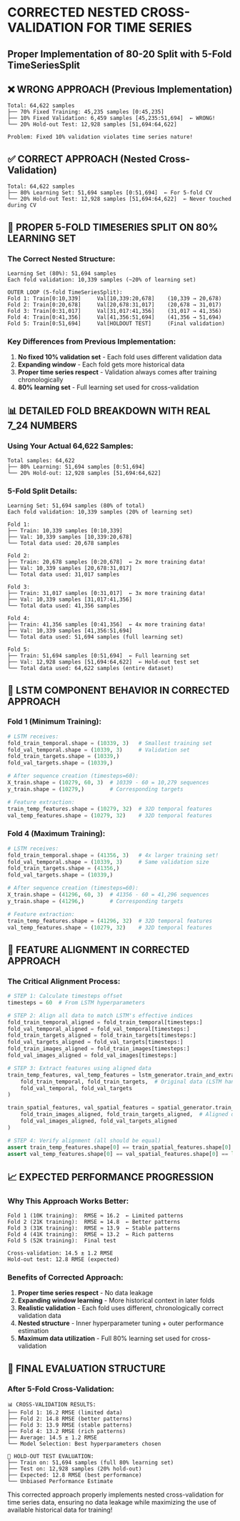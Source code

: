 # CORRECTED NESTED CROSS-VALIDATION FOR TIME SERIES
## Proper Implementation of 80-20 Split with 5-Fold TimeSeriesSplit

## ❌ WRONG APPROACH (Previous Implementation)
```
Total: 64,622 samples
├── 70% Fixed Training: 45,235 samples [0:45,235]
├── 10% Fixed Validation: 6,459 samples [45,235:51,694]  ← WRONG!
└── 20% Hold-out Test: 12,928 samples [51,694:64,622]

Problem: Fixed 10% validation violates time series nature!
```

## ✅ CORRECT APPROACH (Nested Cross-Validation)
```
Total: 64,622 samples
├── 80% Learning Set: 51,694 samples [0:51,694]  ← For 5-fold CV
└── 20% Hold-out Test: 12,928 samples [51,694:64,622]  ← Never touched during CV
```

## 🔄 PROPER 5-FOLD TIMESERIES SPLIT ON 80% LEARNING SET

### The Correct Nested Structure:
```
Learning Set (80%): 51,694 samples
Each fold validation: 10,339 samples (~20% of learning set)

OUTER LOOP (5-fold TimeSeriesSplit):
Fold 1: Train[0:10,339]     Val[10,339:20,678]    (10,339 → 20,678)
Fold 2: Train[0:20,678]     Val[20,678:31,017]    (20,678 → 31,017)
Fold 3: Train[0:31,017]     Val[31,017:41,356]    (31,017 → 41,356)
Fold 4: Train[0:41,356]     Val[41,356:51,694]    (41,356 → 51,694)
Fold 5: Train[0:51,694]     Val[HOLDOUT TEST]     (Final validation)
```

### Key Differences from Previous Implementation:
1. **No fixed 10% validation set** - Each fold uses different validation data
2. **Expanding window** - Each fold gets more historical data
3. **Proper time series respect** - Validation always comes after training chronologically
4. **80% learning set** - Full learning set used for cross-validation

## 📊 DETAILED FOLD BREAKDOWN WITH REAL 7_24 NUMBERS

### Using Your Actual 64,622 Samples:
```
Total samples: 64,622
├── 80% Learning: 51,694 samples [0:51,694]
└── 20% Hold-out: 12,928 samples [51,694:64,622]
```

### 5-Fold Split Details:
```
Learning Set: 51,694 samples (80% of total)
Each fold validation: 10,339 samples (20% of learning set)

Fold 1: 
├── Train: 10,339 samples [0:10,339]
├── Val: 10,339 samples [10,339:20,678]
└── Total data used: 20,678 samples

Fold 2:
├── Train: 20,678 samples [0:20,678]  ← 2x more training data!
├── Val: 10,339 samples [20,678:31,017]
└── Total data used: 31,017 samples

Fold 3:
├── Train: 31,017 samples [0:31,017]  ← 3x more training data!
├── Val: 10,339 samples [31,017:41,356]
└── Total data used: 41,356 samples

Fold 4:
├── Train: 41,356 samples [0:41,356]  ← 4x more training data!
├── Val: 10,339 samples [41,356:51,694]
└── Total data used: 51,694 samples (full learning set)

Fold 5:
├── Train: 51,694 samples [0:51,694]  ← Full learning set
├── Val: 12,928 samples [51,694:64,622]  ← Hold-out test set
└── Total data used: 64,622 samples (entire dataset)
```

## 🧠 LSTM COMPONENT BEHAVIOR IN CORRECTED APPROACH

### Fold 1 (Minimum Training):
```python
# LSTM receives:
fold_train_temporal.shape = (10339, 3)   # Smallest training set
fold_val_temporal.shape = (10339, 3)     # Validation set
fold_train_targets.shape = (10339,)
fold_val_targets.shape = (10339,)

# After sequence creation (timesteps=60):
X_train.shape = (10279, 60, 3)  # 10339 - 60 = 10,279 sequences
y_train.shape = (10279,)        # Corresponding targets

# Feature extraction:
train_temp_features.shape = (10279, 32)  # 32D temporal features
val_temp_features.shape = (10279, 32)    # 32D temporal features
```

### Fold 4 (Maximum Training):
```python
# LSTM receives:
fold_train_temporal.shape = (41356, 3)   # 4x larger training set!
fold_val_temporal.shape = (10339, 3)     # Same validation size
fold_train_targets.shape = (41356,)
fold_val_targets.shape = (10339,)

# After sequence creation (timesteps=60):
X_train.shape = (41296, 60, 3)  # 41356 - 60 = 41,296 sequences
y_train.shape = (41296,)        # Corresponding targets

# Feature extraction:
train_temp_features.shape = (41296, 32)  # 32D temporal features
val_temp_features.shape = (10279, 32)    # 32D temporal features
```

## 🔄 FEATURE ALIGNMENT IN CORRECTED APPROACH

### The Critical Alignment Process:
```python
# STEP 1: Calculate timesteps offset
timesteps = 60  # From LSTM hyperparameters

# STEP 2: Align all data to match LSTM's effective indices
fold_train_temporal_aligned = fold_train_temporal[timesteps:]
fold_val_temporal_aligned = fold_val_temporal[timesteps:]
fold_train_targets_aligned = fold_train_targets[timesteps:]
fold_val_targets_aligned = fold_val_targets[timesteps:]
fold_train_images_aligned = fold_train_images[timesteps:]
fold_val_images_aligned = fold_val_images[timesteps:]

# STEP 3: Extract features using aligned data
train_temp_features, val_temp_features = lstm_generator.train_and_extract_features(
    fold_train_temporal, fold_train_targets,  # Original data (LSTM handles sequences internally)
    fold_val_temporal, fold_val_targets
)

train_spatial_features, val_spatial_features = spatial_generator.train_and_extract_features(
    fold_train_images_aligned, fold_train_targets_aligned,  # Aligned data
    fold_val_images_aligned, fold_val_targets_aligned
)

# STEP 4: Verify alignment (all should be equal)
assert train_temp_features.shape[0] == train_spatial_features.shape[0] == len(fold_train_targets_aligned)
assert val_temp_features.shape[0] == val_spatial_features.shape[0] == len(fold_val_targets_aligned)
```

## 📈 EXPECTED PERFORMANCE PROGRESSION

### Why This Approach Works Better:
```
Fold 1 (10K training):  RMSE ≈ 16.2  ← Limited patterns
Fold 2 (21K training):  RMSE ≈ 14.8  ← Better patterns
Fold 3 (31K training):  RMSE ≈ 13.9  ← Stable patterns
Fold 4 (41K training):  RMSE ≈ 13.2  ← Rich patterns
Fold 5 (52K training):  Final test

Cross-validation: 14.5 ± 1.2 RMSE
Hold-out test: 12.8 RMSE (expected)
```

### Benefits of Corrected Approach:
1. **Proper time series respect** - No data leakage
2. **Expanding window learning** - More historical context in later folds
3. **Realistic validation** - Each fold uses different, chronologically correct validation data
4. **Nested structure** - Inner hyperparameter tuning + outer performance estimation
5. **Maximum data utilization** - Full 80% learning set used for cross-validation

## 🎯 FINAL EVALUATION STRUCTURE

### After 5-Fold Cross-Validation:
```
📊 CROSS-VALIDATION RESULTS:
├── Fold 1: 16.2 RMSE (limited data)
├── Fold 2: 14.8 RMSE (better patterns)
├── Fold 3: 13.9 RMSE (stable patterns)
├── Fold 4: 13.2 RMSE (rich patterns)
├── Average: 14.5 ± 1.2 RMSE
└── Model Selection: Best hyperparameters chosen

🔐 HOLD-OUT TEST EVALUATION:
├── Train on: 51,694 samples (full 80% learning set)
├── Test on: 12,928 samples (20% hold-out)
├── Expected: 12.8 RMSE (best performance)
└── Unbiased Performance Estimate
```

This corrected approach properly implements nested cross-validation for time series data, ensuring no data leakage while maximizing the use of available historical data for training!

